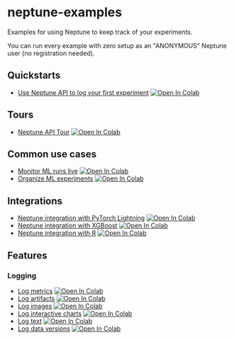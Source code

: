 # neptune-examples

Examples for using Neptune to keep track of your experiments.

You can run every example with zero setup as an "ANONYMOUS" Neptune user (no registration needed).

## Quickstarts

- [Use Neptune API to log your first experiment](./quickstarst/Use-Neptune-API-to-log-your-first-experiment.ipynb) [![Open In Colab](https://colab.research.google.com/assets/colab-badge.svg)](https://colab.research.google.com/github/neptune-ai/neptune-examples/blob/master/quickstarts/Use-Neptune-API-to-log-your-first-experiment.ipynb)

## Tours

- [Neptune API Tour](./tours/Neptune-API-Tour.ipynb) [![Open In Colab](https://colab.research.google.com/assets/colab-badge.svg)](https://colab.research.google.com/github/neptune-ai/neptune-examples/blob/master/tours/Neptune-API-Tour.ipynb)

## Common use cases

- [Monitor ML runs live](./use-cases/Monitor-ML-runs-live.ipynb) [![Open In Colab](https://colab.research.google.com/assets/colab-badge.svg)](https://colab.research.google.com/github/neptune-ai/neptune-examples/blob/master/use-cases/Monitor-ML-runs-live.ipynb)
- [Organize ML experiments](./use-cases/Organize-ML-experiments.ipynb) [![Open In Colab](https://colab.research.google.com/assets/colab-badge.svg)](https://colab.research.google.com/github/neptune-ai/neptune-examples/blob/master/quickstarts/Organize-ML-experiments.ipynb)

## Integrations

- [Neptune integration with PyTorch Lightning](./integrations/Neptune-PyTorch-Ligthning.ipynb) [![Open In Colab](https://colab.research.google.com/assets/colab-badge.svg)](https://colab.research.google.com/github/neptune-ai/neptune-examples/blob/master/integrations/Neptune-PyTorch-Ligthning.ipynb)
- [Neptune integration with XGBoost](./integrations/Neptune-XGBoost.ipynb) [![Open In Colab](https://colab.research.google.com/assets/colab-badge.svg)](https://colab.research.google.com/github/neptune-ai/neptune-examples/blob/master/integrations/Neptune-XGBoost.ipynb)
- [Neptune integration with R](./integrations/Neptune-R.ipynb) [![Open In Colab](https://colab.research.google.com/assets/colab-badge.svg)](https://colab.research.google.com/github/neptune-ai/neptune-examples/blob/master/integrations/Neptune-R.ipynb)

## Features

### Logging

- [Log metrics](./features/Log-metrics.ipynb) [![Open In Colab](https://colab.research.google.com/assets/colab-badge.svg)](https://colab.research.google.com/github/neptune-ai/neptune-examples/blob/master/features/Log-metrics.ipynb)
- [Log artifacts](./features/Log-artifacts.ipynb) [![Open In Colab](https://colab.research.google.com/assets/colab-badge.svg)](https://colab.research.google.com/github/neptune-ai/neptune-examples/blob/master/features/Log-images.ipynb)
- [Log images](./features/Log-images.ipynb) [![Open In Colab](https://colab.research.google.com/assets/colab-badge.svg)](https://colab.research.google.com/github/neptune-ai/neptune-examples/blob/master/features/Log-artifacts.ipynb)
- [Log interactive charts](./features/Log-interactive-charts.ipynb) [![Open In Colab](https://colab.research.google.com/assets/colab-badge.svg)](https://colab.research.google.com/github/neptune-ai/neptune-examples/blob/master/features/Log-interactive-charts.ipynb)
- [Log text](./features/Log-text.ipynb) [![Open In Colab](https://colab.research.google.com/assets/colab-badge.svg)](https://colab.research.google.com/github/neptune-ai/neptune-examples/blob/master/features/Log-text.ipynb)
- [Log data versions](./features/Log-data-versions.ipynb) [![Open In Colab](https://colab.research.google.com/assets/colab-badge.svg)](https://colab.research.google.com/github/neptune-ai/neptune-examples/blob/master/features/Log-data-versions.ipynb)
